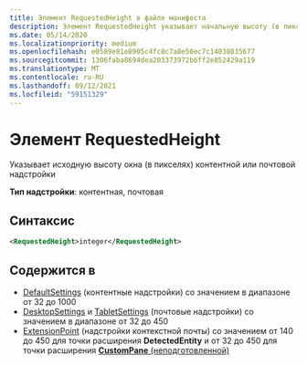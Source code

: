 ```yaml
---
title: Элемент RequestedHeight в файле манифеста
description: Элемент RequestedHeight указывает начальную высоту (в пикселях) контента или надстройки почты.
ms.date: 05/14/2020
ms.localizationpriority: medium
ms.openlocfilehash: e0589e81e8905c4fc8c7a8e50ec7c14038035677
ms.sourcegitcommit: 1306faba8694dea203373972b6ff2e852429a119
ms.translationtype: MT
ms.contentlocale: ru-RU
ms.lasthandoff: 09/12/2021
ms.locfileid: "59151329"
---
```

# <a name="requestedheight-element"></a>Элемент RequestedHeight

Указывает исходную высоту окна (в пикселях) контентной или почтовой надстройки

**Тип надстройки**: контентная, почтовая

## <a name="syntax"></a>Синтаксис

```XML
<RequestedHeight>integer</RequestedHeight>
```

## <a name="contained-in"></a>Содержится в

- [DefaultSettings](defaultsettings.md) (контентные надстройки) со значением в диапазоне от 32 до 1000
- [DesktopSettings](desktopsettings.md) и [TabletSettings](tabletsettings.md) (почтовые надстройки) со значением в диапазоне от 32 до 450
- [ExtensionPoint](extensionpoint.md) (надстройки контекстной почты) со значением от 140 до 450 для точки расширения **DetectedEntity** и от 32 до 450 для точки расширения [ **CustomPane** (неподготовленной)](https://developer.microsoft.com/outlook/blogs/make-your-add-ins-available-in-the-office-ribbon/)
